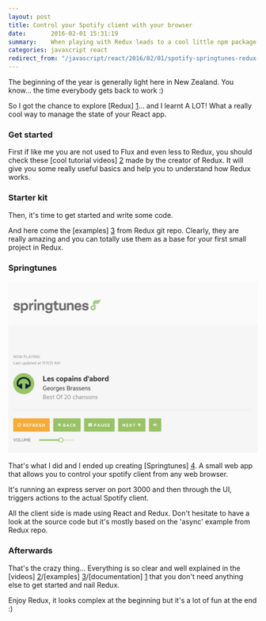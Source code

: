 ```yaml
---
layout: post
title: Control your Spotify client with your browser
date:       2016-02-01 15:31:19
summary:    When playing with Redux leads to a cool little npm package
categories: javascript react
redirect_from: "/javascript/react/2016/02/01/spotify-springtunes-redux-copy/"
---
```


The beginning of the year is generally light here in New Zealand. You know... the time everybody gets back to work :)

So I got the chance to explore [Redux] [1]... and I learnt A LOT! What a really cool way to manage the state of your React app.

### Get started

First if like me you are not used to Flux and even less to Redux, you should check these [cool tutorial videos] [2] made by the creator of Redux. It will give you some really useful basics and help you to understand how Redux works.

### Starter kit

Then, it's time to get started and write some code.

And here come the [examples] [3] from Redux git repo. Clearly, they are really amazing and you can totally use them as a base for your first small project in Redux.

### Springtunes

![Springtunes screenshot](https://github.com/springload/springtunes/raw/master/screenshots/sc_springtunes.png?raw=true "Springtunes screenshot")

That's what I did and I ended up creating [Springtunes] [4]. A small web app that allows you to control your spotify client from any web browser.

It's running an express server on port 3000 and then through the UI, triggers actions to the actual Spotify client.

All the client side is made using React and Redux. Don't hesitate to have a look at the source code but it's mostly based on the 'async' example from Redux repo.

### Afterwards

That's the crazy thing... Everything is so clear and well explained in the [videos] [2]/[examples] [3]/[documentation] [1] that you don't need anything else to get started and nail Redux.

Enjoy Redux, it looks complex at the beginning but it's a lot of fun at the end :)

  [1]: http://redux.js.org/
  [2]: https://egghead.io/series/getting-started-with-redux
  [3]: https://github.com/rackt/redux/tree/master/examples
  [4]: https://www.npmjs.com/package/springtunes
